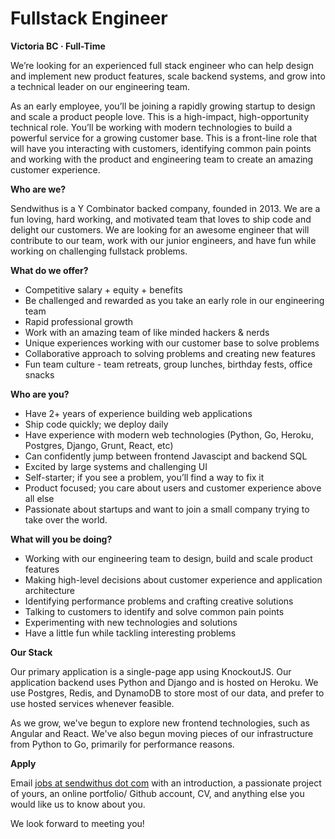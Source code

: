 Fullstack Engineer
===


__Victoria BC &middot; Full-Time__

We’re looking for an experienced full stack engineer who can help design and implement new product features, scale backend systems, and grow into a technical leader on our engineering team.

As an early employee, you’ll be joining a rapidly growing startup to design and scale a product people love. This is a high-impact, high-opportunity technical role. You’ll be working with modern technologies to build a powerful service for a growing customer base. This is a front-line role that will have you interacting with customers, identifying common pain points and working with the product and engineering team to create an amazing customer experience.

<!-- more -->



__Who are we?__

Sendwithus is a Y Combinator backed company, founded in 2013. We are a fun loving, hard working, and motivated team that loves to ship code and delight our customers. We are looking for an awesome engineer that will contribute to our team, work with our junior engineers, and have fun while working on challenging fullstack problems.



__What do we offer?__

* Competitive salary + equity + benefits
* Be challenged and rewarded as you take an early role in our engineering team
* Rapid professional growth
* Work with an amazing team of like minded hackers &amp; nerds
* Unique experiences working with our customer base to solve problems
* Collaborative approach to solving problems and creating new features
* Fun team culture - team retreats, group lunches, birthday fests, office snacks



__Who are you?__

* Have 2+ years of experience building web applications
* Ship code quickly; we deploy daily
* Have experience with modern web technologies (Python, Go, Heroku, Postgres, Django, Grunt, React, etc)
* Can confidently jump between frontend Javascipt and backend SQL
* Excited by large systems and challenging UI
* Self-starter; if you see a problem, you’ll find a way to fix it
* Product focused; you care about users and customer experience above all else
* Passionate about startups and want to join a small company trying to take over the world.



__What will you be doing?__

* Working with our engineering team to design, build and scale product features
* Making high-level decisions about customer experience and application architecture
* Identifying performance problems and crafting creative solutions
* Talking to customers to identify and solve common pain points
* Experimenting with new technologies and solutions
* Have a little fun while tackling interesting problems



__Our Stack__

Our primary application is a single-page app using KnockoutJS. Our application backend uses Python and Django and is hosted on Heroku. We use Postgres, Redis, and DynamoDB to store most of our data, and prefer to use hosted services whenever feasible.

As we grow, we've begun to explore new frontend technologies, such as Angular and React. We've also begun moving pieces of our infrastructure from Python to Go, primarily for performance reasons.


__Apply__

Email [jobs at sendwithus dot com](mailto:jobs@sendwithus.com) with an introduction, a passionate project of yours, an online portfolio/ Github account, CV, and anything else you would like us to know about you.

We look forward to meeting you!

